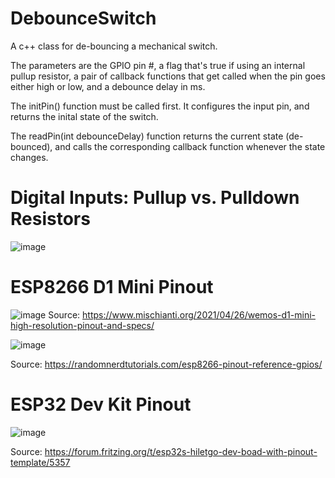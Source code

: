 # DebounceSwitch

A c++ class for de-bouncing a mechanical switch.

The parameters are the GPIO pin #, a flag that's true if using an internal pullup 
resistor, a pair of callback functions that get called when the pin goes either high 
or low, and a debounce delay in ms. 

The initPin() function must be called first. It configures the input pin, and returns the inital state of 
the switch.

The readPin(int debounceDelay) function returns the current state (de-bounced), and calls 
the corresponding callback function whenever the state changes.


# Digital Inputs: Pullup vs. Pulldown Resistors
![image](https://user-images.githubusercontent.com/83251604/124932184-da160580-dfd0-11eb-92bd-8c26bc254a17.png)



# ESP8266 D1 Mini Pinout

![image](https://user-images.githubusercontent.com/83251604/124826307-af7d6b80-df42-11eb-8ce8-97c496b6cfc2.png)
Source: https://www.mischianti.org/2021/04/26/wemos-d1-mini-high-resolution-pinout-and-specs/

![image](https://user-images.githubusercontent.com/83251604/124815934-e13c0580-df35-11eb-96e1-772857aab4bb.png)

Source: https://randomnerdtutorials.com/esp8266-pinout-reference-gpios/

# ESP32 Dev Kit Pinout
![image](https://user-images.githubusercontent.com/83251604/124827544-27986100-df44-11eb-92ff-94bd9abdaff3.png)

Source: https://forum.fritzing.org/t/esp32s-hiletgo-dev-boad-with-pinout-template/5357

